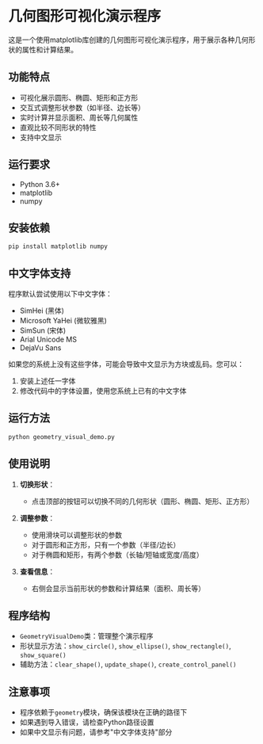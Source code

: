 # 几何图形可视化演示程序

这是一个使用matplotlib库创建的几何图形可视化演示程序，用于展示各种几何形状的属性和计算结果。

## 功能特点

- 可视化展示圆形、椭圆、矩形和正方形
- 交互式调整形状参数（如半径、边长等）
- 实时计算并显示面积、周长等几何属性
- 直观比较不同形状的特性
- 支持中文显示

## 运行要求

- Python 3.6+
- matplotlib
- numpy

## 安装依赖

```bash
pip install matplotlib numpy
```

## 中文字体支持

程序默认尝试使用以下中文字体：
- SimHei (黑体)
- Microsoft YaHei (微软雅黑)
- SimSun (宋体)
- Arial Unicode MS
- DejaVu Sans

如果您的系统上没有这些字体，可能会导致中文显示为方块或乱码。您可以：

1. 安装上述任一字体
2. 修改代码中的字体设置，使用您系统上已有的中文字体

## 运行方法

```bash
python geometry_visual_demo.py
```

## 使用说明

1. **切换形状**：
   - 点击顶部的按钮可以切换不同的几何形状（圆形、椭圆、矩形、正方形）

2. **调整参数**：
   - 使用滑块可以调整形状的参数
   - 对于圆形和正方形，只有一个参数（半径/边长）
   - 对于椭圆和矩形，有两个参数（长轴/短轴或宽度/高度）

3. **查看信息**：
   - 右侧会显示当前形状的参数和计算结果（面积、周长等）

## 程序结构

- `GeometryVisualDemo`类：管理整个演示程序
- 形状显示方法：`show_circle()`, `show_ellipse()`, `show_rectangle()`, `show_square()`
- 辅助方法：`clear_shape()`, `update_shape()`, `create_control_panel()`

## 注意事项

- 程序依赖于`geometry`模块，确保该模块在正确的路径下
- 如果遇到导入错误，请检查Python路径设置
- 如果中文显示有问题，请参考"中文字体支持"部分 